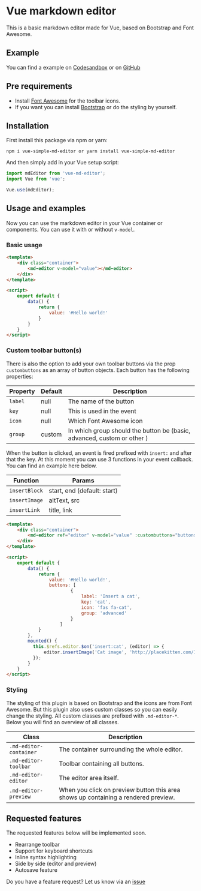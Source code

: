 # Vue markdown editor
This is a basic markdown editor made for Vue, based on Bootstrap and Font Awesome.

## Example
You can find a example on [Codesandbox](https://codesandbox.io/s/github/mrdaano/vue-md-editor-example) or on [GitHub](https://github.com/mrdaano/vue-md-editor-example)

## Pre requirements
- Install [Font Awesome](https://fontawesome.com/) for the toolbar icons.
- If you want you can install [Bootstrap](https://getbootstrap.com/) or do the styling by yourself.

## Installation
First install this package via npm or yarn:
```
npm i vue-simple-md-editor or yarn install vue-simple-md-editor
```
And then simply add in your Vue setup script:
```javascript
import mdEditor from 'vue-md-editor';
import Vue from 'vue';

Vue.use(mdEditor);
```
## Usage and examples
Now you can use the markdown editor in your Vue container or components. You can use it with or without ``v-model``.
### Basic usage
```html
<template>
    <div class="container">
        <md-editor v-model="value"></md-editor>
    </div>
</template>

<script>
    export default {
        data() {
            return {
                value: '#Hello world!'
            }
        }
    }
</script>
```
### Custom toolbar button(s)
There is also the option to add your own toolbar buttons via the prop ``custombuttons`` as an array of button objects. Each button has the following properties:

| Property | Default | Description|
|----------|---------|------------|
|``label`` | null    | The name of the button|
|``key``   | null    | This is used in the event |
|``icon``  | null    | Which Font Awesome icon |
|``group`` | custom  | In which group should the button be (basic, advanced, custom or other ) |

When the button is clicked, an event is fired prefixed with ``insert:`` and after that the key. At this moment you can use 3 functions in your event callback. You can find an example here below.

| Function | Params |
|----------|--------|
| ``insertBlock`` | start, end (default: start) |
| ``insertImage`` | altText, src |
| ``insertLink`` | title, link |

```html
<template>
    <div class="container">
        <md-editor ref="editor" v-model="value" :custombuttons="buttons"></md-editor>
    </div>
</template>

<script>
    export default {
        data() {
            return {
                value: '#Hello world!',
                buttons: [
                        {
                            label: 'Insert a cat',
                            key: 'cat',
                            icon: 'fas fa-cat',
                            group: 'advanced'
                        }
                    ]
            }
        },
        mounted() {
          this.$refs.editor.$on('insert:cat', (editor) => {
              editor.insertImage('Cat image', 'http://placekitten.com/100/100');
          });
        }
    }
</script>
```
### Styling
The styling of this plugin is based on Bootstrap and the icons are from Font Awesome. But this plugin also uses custom classes so you can easily change the styling.
All custom classes are prefixed with ``.md-editor-*``. Below you will find an overview of all classes.

| Class                  | Description                                                                       |
|------------------------|-----------------------------------------------------------------------------------|
|``.md-editor-container``| The container surrounding the whole editor.                                       |
|``.md-editor-toolbar``  | Toolbar containing all buttons.                                                   |
|``.md-editor-editor``   | The editor area itself.                                                           |
|``.md-editor-preview``  | When you click on preview button this area shows up containing a rendered preview.|

## Requested features
The requested features below will be implemented soon.
- Rearrange toolbar
- Support for keyboard shortcuts
- Inline syntax highlighting
- Side by side (editor and preview)
- Autosave feature

Do you have a feature request? Let us know via an [issue](https://github.com/mrdaano/vue-md-editor/issues)